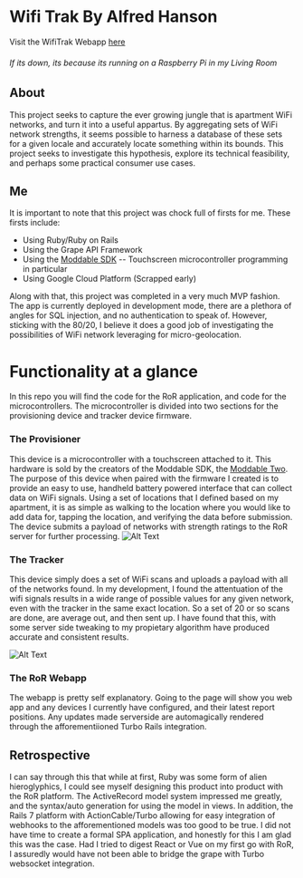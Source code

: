 # Wifi Trak By Alfred Hanson

Visit the WifiTrak Webapp [here]
###### _If its down, its because its running on a Raspberry Pi in my Living Room_

## About
This project seeks to capture the ever growing jungle that is apartment WiFi networks, and turn it into a useful appartus. By aggregating sets of WiFi network strengths, it seems possible to harness a database of these sets for a given locale and accurately locate something within its bounds. This project seeks to investigate this hypothesis, explore its technical feasibility, and perhaps some practical consumer use cases.

## Me
It is important to note that this project was chock full of firsts for me. These firsts include:
- Using Ruby/Ruby on Rails
- Using the Grape API Framework
- Using the [Moddable SDK]
-- Touchscreen microcontroller programming in particular
- Using Google Cloud Platform (Scrapped early)

Along with that, this project was completed in a very much MVP fashion. The app is currently deployed in development mode, there are a plethora of angles for SQL injection, and no authentication to speak of. However, sticking with the 80/20, I believe it does a good job of investigating the possibilities of WiFi network leveraging for micro-geolocation.

# Functionality at a glance
In this repo you will find the code for the RoR application, and code for the microcontrollers. The microcontroller is divided into two sections for the provisioning device and tracker device firmware.

### The Provisioner
This device is a microcontroller with a touchscreen attached to it. This hardware is sold by the creators of the Moddable SDK, the [Moddable Two]. The purpose of this device when paired with the firmware I created is to provide an easy to use, handheld battery powered interface that can collect data on WiFi signals. Using a set of locations that I defined based on my apartment, it is as simple as walking to the location where you would like to add data for, tapping the location, and verifying the data before submission. The device submits a payload of networks with strength ratings to the RoR server for further processing.
![Alt Text](https://media.giphy.com/media/eg5XXlMJ7c3885iFMk/giphy-downsized-large.gif)

### The Tracker
This device simply does a set of WiFi scans and uploads a payload with all of the networks found. In my development, I found the attentuation of the wifi signals results in a wide range of possible values for any given network, even with the tracker in the same exact location. So a set of 20 or so scans are done, are average out, and then sent up. I have found that this, with some server side tweaking to my propietary algorithm have produced accurate and consistent results.

![Alt Text](https://ibb.co/kcjxJX7)

### The RoR Webapp
The webapp is pretty self explanatory. Going to the page will show you web app and any devices I currently have configured, and their latest report positions. Any updates made serverside are automagically rendered through the afforementiioned Turbo Rails integration.

## Retrospective
I can say through this that while at first, Ruby was some form of alien hieroglyphics, I could see myself designing this product into product with the RoR platform. The ActiveRecord model system impressed me greatly, and the syntax/auto generation for using the model in views. In addition, the Rails 7 platform with ActionCable/Turbo allowing for easy integration of webhooks to the afforementioned models was too good to be true. I did not have time to create a formal SPA application, and honestly for this I am glad this was the case. Had I tried to digest React or Vue on my first go with RoR, I assuredly would have not been able to bridge the grape with Turbo websocket integration.

   [here]: <https://wifitrak.ngrok.io/devices/index>
   [Moddable SDK]: <https://www.moddable.com/>
   [Moddable Two]: <https://github.com/Moddable-OpenSource/moddable/blob/public/documentation/devices/moddable-two.md>
